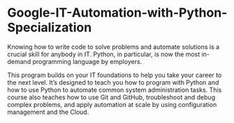 # Google-IT-Automation-with-Python-Specialization

Knowing how to write code to solve problems and automate solutions is a crucial skill for anybody in IT. Python, in particular, is now the most 
in-demand programming language by employers.

This program builds on your IT foundations to help you take your career to the next level. It’s designed to teach you how to program with Python 
and how to use Python to automate common system administration tasks. This course also teaches how to use Git and GitHub, troubleshoot and debug complex 
problems, and apply automation at scale by using configuration management and the Cloud.

